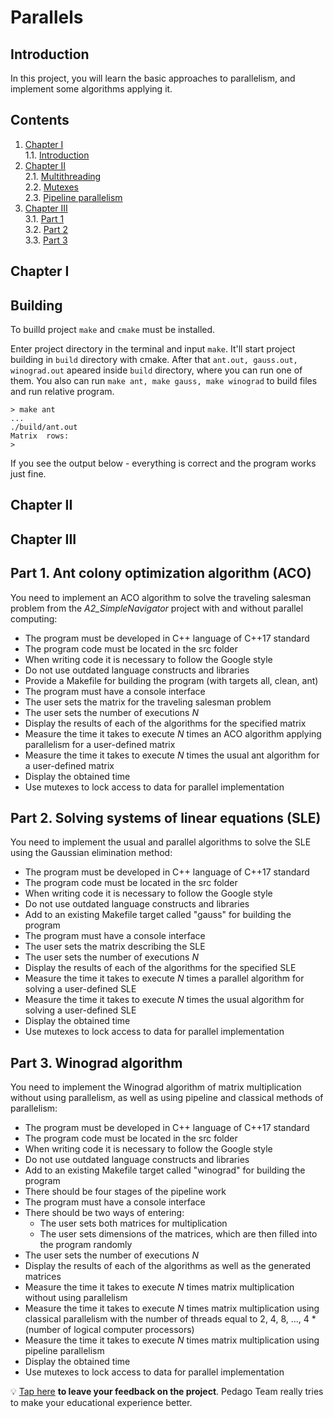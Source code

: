 # Parallels

## Introduction

In this project, you will learn the basic approaches to parallelism, and implement some algorithms applying it.



## Contents

1. [Chapter I](#chapter-i) \
   1.1. [Introduction](#introduction)
2. [Chapter II](#chapter-ii) \
   2.1. [Multithreading](#multithreading) \
   2.2. [Mutexes](#mutexes) \
   2.3. [Pipeline parallelism](#pipeline-parallelism)
3. [Chapter III](#chapter-iii) \
   3.1. [Part 1](#part-1-ant-colony-optimization-algorithm-(ACO))  \
   3.2. [Part 2](#part-2-solving-systems-of-linear-equations-(SLE))  \
   3.3. [Part 3](#part-3-winograd-algorithm)


## Chapter I  


## Building

To builld project `make` and `cmake` must be installed. 

Enter project directory in the terminal and input `make`. It'll start project building in `build` directory with cmake. After that `ant.out, gauss.out, winograd.out` apeared inside `build` directory, where you can run one of them. You also can run `make ant, make gauss, make winograd` to build files and run relative program.

```
> make ant
...
./build/ant.out
Matrix  rows:
> 
```
If you see the output below - everything is correct and the program works just fine.

## Chapter II





## Chapter III

## Part 1. Ant colony optimization algorithm (ACO)

You need to implement an ACO algorithm to solve the traveling salesman problem from the *A2_SimpleNavigator* project with and without parallel computing:
- The program must be developed in C++ language of C++17 standard
- The program code must be located in the src folder
- When writing code it is necessary to follow the Google style
- Do not use outdated language constructs and libraries
- Provide a Makefile for building the program (with targets all, clean, ant)
- The program must have a console interface
- The user sets the matrix for the traveling salesman problem
- The user sets the number of executions *N*
- Display the results of each of the algorithms for the specified matrix
- Measure the time it takes to execute *N* times an ACO algorithm applying parallelism for a user-defined matrix
- Measure the time it takes to execute *N* times the usual ant algorithm for a user-defined matrix
- Display the obtained time
- Use mutexes to lock access to data for parallel implementation

## Part 2. Solving systems of linear equations (SLE)

You need to implement the usual and parallel algorithms to solve the SLE using the Gaussian elimination method:
- The program must be developed in C++ language of C++17 standard
- The program code must be located in the src folder
- When writing code it is necessary to follow the Google style
- Do not use outdated language constructs and libraries
- Add to an existing Makefile target called "gauss" for building the program
- The program must have a console interface
- The user sets the matrix describing the SLE
- The user sets the number of executions *N*
- Display the results of each of the algorithms for the specified SLE
- Measure the time it takes to execute *N* times a parallel algorithm for solving a user-defined SLE
- Measure the time it takes to execute *N* times the usual algorithm for solving a user-defined SLE
- Display the obtained time
- Use mutexes to lock access to data for parallel implementation

## Part 3. Winograd algorithm

You need to implement the Winograd algorithm of matrix multiplication without using parallelism, as well as using pipeline and classical methods of parallelism:
- The program must be developed in C++ language of C++17 standard
- The program code must be located in the src folder
- When writing code it is necessary to follow the Google style
- Do not use outdated language constructs and libraries
- Add to an existing Makefile target called "winograd" for building the program
- There should be four stages of the pipeline work
- The program must have a console interface
- There should be two ways of entering:
    - The user sets both matrices for multiplication
    - The user sets dimensions of the matrices, which are then filled into the program randomly
- The user sets the number of executions *N*
- Display the results of each of the algorithms as well as the generated matrices
- Measure the time it takes to execute *N* times matrix multiplication without using parallelism
- Measure the time it takes to execute *N* times matrix multiplication using classical parallelism with the number of threads equal to 2, 4, 8, ..., 4 * (number of logical computer processors)
- Measure the time it takes to execute *N* times matrix multiplication using pipeline parallelism
- Display the obtained time
- Use mutexes to lock access to data for parallel implementation


💡 [Tap here](https://forms.yandex.ru/u/635aa91ac769f120b3a81f17/) **to leave your feedback on the project**. Pedago Team really tries to make your educational experience better.
